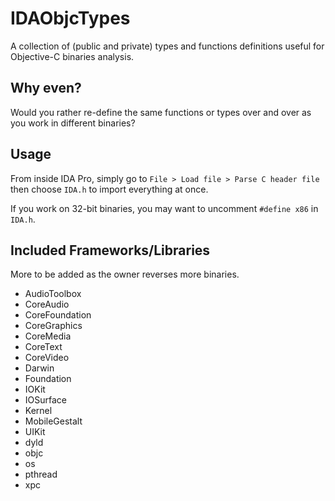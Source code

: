 # IDAObjcTypes
A collection of (public and private) types and functions definitions useful for Objective-C binaries analysis.

## Why even?
Would you rather re-define the same functions or types over and over as you work in different binaries?

## Usage
From inside IDA Pro, simply go to `File > Load file > Parse C header file` then choose `IDA.h` to import everything at once.

If you work on 32-bit binaries, you may want to uncomment `#define x86` in `IDA.h`.

## Included Frameworks/Libraries
More to be added as the owner reverses more binaries.
- AudioToolbox
- CoreAudio
- CoreFoundation
- CoreGraphics
- CoreMedia
- CoreText
- CoreVideo
- Darwin
- Foundation
- IOKit
- IOSurface
- Kernel
- MobileGestalt
- UIKit
- dyld
- objc
- os
- pthread
- xpc